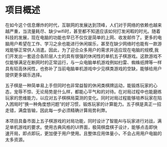 # 项目概述

  在如今这个信息爆炸的时代，互联网的发展达到顶峰，人们对于网络的依赖也越来越严重，当流量耗尽、缺少wifi时，甚至都不知道应该如何打发闲暇的时光。随着科技的发展，现在电脑的功能也早已不仅仅是简单的上网、收发邮件了。更多的电脑用户希望在工作、学习之余也能进行休闲娱乐，甚至在缺少网络时也能有一款游戏能够正常供人消遣。因此，为了迎合众多用户的需求并适应现在电脑的规模,我们开发出一套适合各阶层人士的具有很强的休闲性的单机五子棋游戏。这款游戏不仅能够满足在断网时的正常运行，与一众电脑单机游戏例如扫雷、蜘蛛纸牌等一样具有较高休闲性，也弥补了当前电脑单机游戏中少见棋类游戏的空缺，能够给用户提供更多娱乐选择。
  
  五子棋是一种简单易上手但同时也非常益智的休闲类棋牌运动，能锻炼玩家的心态，宠辱不惊、无论局势是什么样，都能心平气和的对待。在对局过程中也能磨练玩家的思维能力，以应对五子棋棋局莫测的变化。同时对局过程能够培养玩家在陷入困局时“换一种角度想问题”的好习惯，锻炼玩家的计算能力。五子棋是真正一招走错，满盘皆输，因此每一步必须精确计算局势利弊。
  
  本项目具备市面上五子棋游戏的对局功能，同时设计了智能AI与玩家进行对战，满足单机游戏的要求。使用古典风格的UI界面，极简棋盘棋子设计，能够点击即快速开局，即点即玩，更加便于用户使用。且整体应用体量小，不会占用用户电脑的太多资源。
